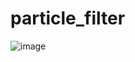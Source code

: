 # particle_filter

![image](https://user-images.githubusercontent.com/8194807/178120895-8ed29650-6381-43e7-af04-9c2625efcfc3.png)
